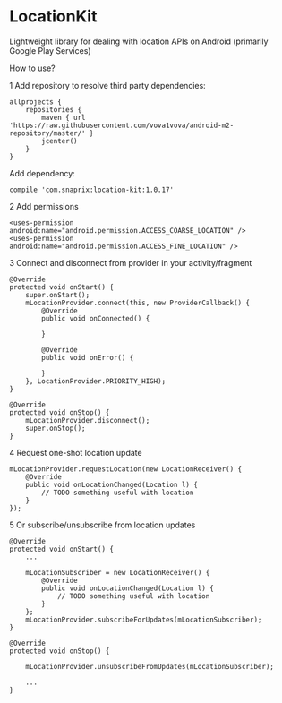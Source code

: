 # LocationKit

Lightweight library for dealing with location APIs on Android (primarily Google Play Services)

How to use?

1 Add repository to resolve third party dependencies:
```
allprojects {
    repositories {
        maven { url 'https://raw.githubusercontent.com/vova1vova/android-m2-repository/master/' }
        jcenter()
    }
}
```
Add dependency:
```
compile 'com.snaprix:location-kit:1.0.17'
```
2 Add permissions
```
<uses-permission android:name="android.permission.ACCESS_COARSE_LOCATION" />
<uses-permission android:name="android.permission.ACCESS_FINE_LOCATION" />
```

3 Connect and disconnect from provider in your activity/fragment
```
@Override
protected void onStart() {
    super.onStart();
    mLocationProvider.connect(this, new ProviderCallback() {
        @Override
        public void onConnected() {

        }

        @Override
        public void onError() {

        }
    }, LocationProvider.PRIORITY_HIGH);
}

@Override
protected void onStop() {
    mLocationProvider.disconnect();
    super.onStop();
}
```

4 Request one-shot location update
```
mLocationProvider.requestLocation(new LocationReceiver() {
    @Override
    public void onLocationChanged(Location l) {
        // TODO something useful with location
    }
});
```

5 Or subscribe/unsubscribe from location updates
```
@Override
protected void onStart() {
    ...

    mLocationSubscriber = new LocationReceiver() {
        @Override
        public void onLocationChanged(Location l) {
            // TODO something useful with location
        }
    };
    mLocationProvider.subscribeForUpdates(mLocationSubscriber);
}

@Override
protected void onStop() {

    mLocationProvider.unsubscribeFromUpdates(mLocationSubscriber);
    
    ...
}
```
